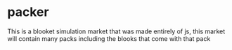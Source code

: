 # packer
This is a blooket simulation market that was made entirely of js, this market will contain many packs including the blooks that come with that pack
